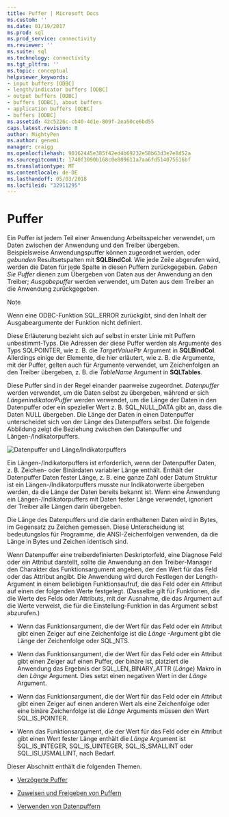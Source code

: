 ```yaml
---
title: Puffer | Microsoft Docs
ms.custom: ''
ms.date: 01/19/2017
ms.prod: sql
ms.prod_service: connectivity
ms.reviewer: ''
ms.suite: sql
ms.technology: connectivity
ms.tgt_pltfrm: ''
ms.topic: conceptual
helpviewer_keywords:
- input buffers [ODBC]
- length/indicator buffers [ODBC]
- output buffers [ODBC]
- buffers [ODBC], about buffers
- application buffers [ODBC]
- buffers [ODBC]
ms.assetid: 42c5226c-cb40-4d1e-809f-2ea50ce6bd55
caps.latest.revision: 8
author: MightyPen
ms.author: genemi
manager: craigg
ms.openlocfilehash: 90162445e385f42ed4b69232e58b63d3e7e8d52a
ms.sourcegitcommit: 1740f3090b168c0e809611a7aa6fd514075616bf
ms.translationtype: MT
ms.contentlocale: de-DE
ms.lasthandoff: 05/03/2018
ms.locfileid: "32911295"
---
```

# <a name="buffers"></a>Puffer
Ein Puffer ist jedem Teil einer Anwendung Arbeitsspeicher verwendet, um Daten zwischen der Anwendung und den Treiber übergeben. Beispielsweise Anwendungspuffer können zugeordnet werden, oder *gebunden* Resultsetspalten mit **SQLBindCol**. Wie jede Zeile abgerufen wird, werden die Daten für jede Spalte in diesen Puffern zurückgegeben. *Geben Sie Puffer* dienen zum Übergeben von Daten aus der Anwendung an den Treiber; *Ausgabepuffer* werden verwendet, um Daten aus dem Treiber an die Anwendung zurückgegeben.  
  
> [!NOTE]  
>  Wenn eine ODBC-Funktion SQL_ERROR zurückgibt, sind den Inhalt der Ausgabeargumente der Funktion nicht definiert.  
  
 Diese Erläuterung bezieht sich auf selbst in erster Linie mit Puffern unbestimmt-Typs. Die Adressen der diese Puffer werden als Argumente des Typs SQLPOINTER, wie z. B. die *TargetValuePtr* Argument in **SQLBindCol**. Allerdings einige der Elemente, die hier erläutert, wie z. B. die Argumente, mit der Puffer, gelten auch für Argumente verwendet, um Zeichenfolgen an den Treiber übergeben, z. B. die *TableName* Argument in **SQLTables**.  
  
 Diese Puffer sind in der Regel einander paarweise zugeordnet. *Datenpuffer* werden verwendet, um die Daten selbst zu übergeben, während er sich *Längenindikator/Puffer* werden verwendet, um die Länge der Daten in den Datenpuffer oder ein spezieller Wert z. B. SQL_NULL_DATA gibt an, dass die Daten NULL übergeben. Die Länge der Daten in einen Datenpuffer unterscheidet sich von der Länge des Datenpuffers selbst. Die folgende Abbildung zeigt die Beziehung zwischen den Datenpuffer und Längen-/Indikatorpuffers.  
  
 ![Datenpuffer und Länge&#47;Indikatorpuffers](../../../odbc/reference/develop-app/media/pr09.gif "pr09")  
  
 Ein Längen-/Indikatorpuffers ist erforderlich, wenn der Datenpuffer Daten, z. B. Zeichen- oder Binärdaten variabler Länge enthält. Enthält der Datenpuffer Daten fester Länge, z. B. eine ganze Zahl oder Datum Struktur ist ein Längen-/Indikatorpuffers musste nur Indikatorwerte übergeben werden, da die Länge der Daten bereits bekannt ist. Wenn eine Anwendung ein Längen-/Indikatorpuffers mit Daten fester Länge verwendet, ignoriert der Treiber alle Längen darin übergeben.  
  
 Die Länge des Datenpuffers und die darin enthaltenen Daten wird in Bytes, im Gegensatz zu Zeichen gemessen. Diese Unterscheidung ist bedeutungslos für Programme, die ANSI-Zeichenfolgen verwenden, da die Länge in Bytes und Zeichen identisch sind.  
  
 Wenn Datenpuffer eine treiberdefinierten Deskriptorfeld, eine Diagnose Feld oder ein Attribut darstellt, sollte die Anwendung an den Treiber-Manager den Charakter das Funktionsargument angeben, der den Wert für das Feld oder das Attribut angibt. Die Anwendung wird durch Festlegen der Length-Argument in einem beliebigen Funktionsaufruf, die das Feld oder ein Attribut auf einen der folgenden Werte festgelegt. (Dasselbe gilt für Funktionen, die die Werte des Felds oder Attributs, mit der Ausnahme, die das Argument auf die Werte verweist, die für die Einstellung-Funktion in das Argument selbst abzurufen.)  
  
-   Wenn das Funktionsargument, die der Wert für das Feld oder ein Attribut gibt einen Zeiger auf eine Zeichenfolge ist die *Länge* -Argument gibt die Länge der Zeichenfolge oder SQL_NTS.  
  
-   Wenn das Funktionsargument, die der Wert für das Feld oder ein Attribut gibt einen Zeiger auf einen Puffer, der binäre ist, platziert die Anwendung das Ergebnis der SQL_LEN_BINARY_ATTR (*Länge*) Makro in den *Länge* Argument. Dies setzt einen negativen Wert in der *Länge* Argument.  
  
-   Wenn das Funktionsargument, die der Wert für das Feld oder ein Attribut gibt einen Zeiger auf einen anderen Wert als eine Zeichenfolge oder eine binäre Zeichenfolge ist die *Länge* Arguments müssen den Wert SQL_IS_POINTER.  
  
-   Wenn das Funktionsargument, die der Wert für das Feld oder ein Attribut gibt einen Wert fester Länge enthält die *Länge* Argument ist SQL_IS_INTEGER, SQL_IS_UINTEGER, SQL_IS_SMALLINT oder SQL_ISI_USMALLINT, nach Bedarf.  
  
 Dieser Abschnitt enthält die folgenden Themen.  
  
-   [Verzögerte Puffer](../../../odbc/reference/develop-app/deferred-buffers.md)  
  
-   [Zuweisen und Freigeben von Puffern](../../../odbc/reference/develop-app/allocating-and-freeing-buffers.md)  
  
-   [Verwenden von Datenpuffern](../../../odbc/reference/develop-app/using-data-buffers.md)
